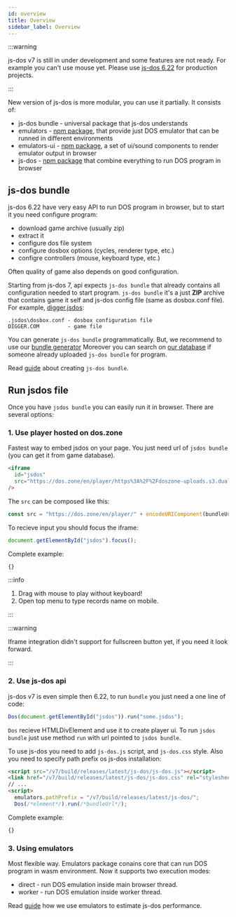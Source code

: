 ```yaml
---
id: overview
title: Overview 
sidebar_label: Overview 
---
```


:::warning

js-dos v7 is still in under development and some features are not ready.
For example you can't use mouse yet. Please use [js-dos 6.22](https://js-dos.com) for production
projects.

:::

New version of js-dos is more modular, you can use it partially. It consists of:
* js-dos bundle - universal package that js-dos understands
* emulators - [npm package](https://www.npmjs.com/package/emulators), that provide just DOS emulator that can be runned in different environments
* emulators-ui - [npm package](https://www.npmjs.com/package/emulators-ui), a set of ui/sound components to render emulator output in browser
* js-dos - [npm package](https://www.npmjs.com/package/js-dos/v/beta) that combine everything to run DOS program in browser

## js-dos bundle

js-dos 6.22 have very easy API to run DOS program in browser, but to start it you need configure program:
* download game archive (usually zip)
* extract it
* configure dos file system
* configure dosbox options (cycles, renderer type, etc.)
* configre controllers (mouse, keyboard type, etc.)

Often quality of game also depends on good configuration.

Starting from js-dos 7, api expects `js-dos bundle` that already contains all configuration needed to start program.
`js-dos bundle` it's a just **ZIP** archive that contains game it self and js-dos config file (same as dosbox.conf file). 
For example, [digger.jsdos](https://talks.dos.zone/t/digger-may-06-1999/1922): 
```
.jsdos\dosbox.conf - dosbox configuration file
DIGGER.COM         - game file
```

You can generate `js-dos bundle` programmatically. But, we recommend to use our [bundle generator](https://dos.zone/en/studio)
Moreover you can search on [our database](https://talks.dos.zone/search?expanded=true&q=%23en%20tags%3Ajsdos) if someone already uploaded `js-dos bundle` for program.

Read [guide](https://dos.zone/en/guide/studio) about creating `js-dos bundle`.

## Run jsdos file

Once you have `jsdos bundle` you can easily run it in browser. There are several options:

### 1. Use player hosted on dos.zone

Fastest way to embed jsdos on your page. You just need url of `jsdos bundle` (you can get it from game database).

```html
<iframe
  id="jsdos"
  src="https://dos.zone/en/player/https%3A%2F%2Fdoszone-uploads.s3.dualstack.eu-central-1.amazonaws.com%2Foriginal%2F2X%2F9%2F9ed7eb9c2c441f56656692ed4dc7ab28f58503ce.jsdos"
/>
```

The `src` can be composed like this:

```js
const src = "https://dos.zone/en/player/" + encodeURIComponent(bundleUrl);
```

To recieve input you should focus the iframe:
```js
document.getElementById("jsdos").focus();
```

Complete example:

```html title="examples/iframe.html"
{}
```

:::info

1. Drag with mouse to play without keyboard!
2. Open top menu to type records name on mobile.

:::

:::warning

Iframe integration didn't support for fullscreen button yet, if you need it look forward.

:::

### 2. Use js-dos api

js-dos v7 is even simple then 6.22, to run `bundle` you just need a one line of code:

```js
Dos(document.getElementById("jsdos")).run("some.jsdos");
```

`Dos` recieve HTMLDivElement and use it to create player ui. To run `jsdos bundle`
just use method `run` with url pointed to `jsdos bundle`.

To use js-dos you need to add `js-dos.js` script, and `js-dos.css` style.
Also you need to specify path prefix os js-dos installation:

```html
<script src="/v7/build/releases/latest/js-dos/js-dos.js"></script>
<link href="/v7/build/releases/latest/js-dos/js-dos.css" rel="stylesheet">
// ...
<script>
  emulators.pathPrefix = "/v7/build/releases/latest/js-dos/";
  Dos(/*element*/).run(/*bundleUrl*/);
```

Complete example:

```html title="examples/dos.html"
{}
```

###  3. Using emulators

Most flexible way. Emulators package conains core that can run DOS program in wasm environment. Now it supports two execution modes:
* direct - run DOS emulation inside main browser thread.
* worker - run DOS emulation inside worker thread.

Read [guide](estimating-performance) how we use emulators to estimate js-dos performance.
